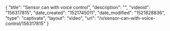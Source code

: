 {
    "title": "Sensor can with voice control",
    "description": "",
    "videoid": "156317815",
    "date_created": "1521745011",
    "date_modified": "1521828836",
    "type": "captivate",
    "layout": "video",
    "url": "\/v\/sensor-can-with-voice-control\/156317815"
}